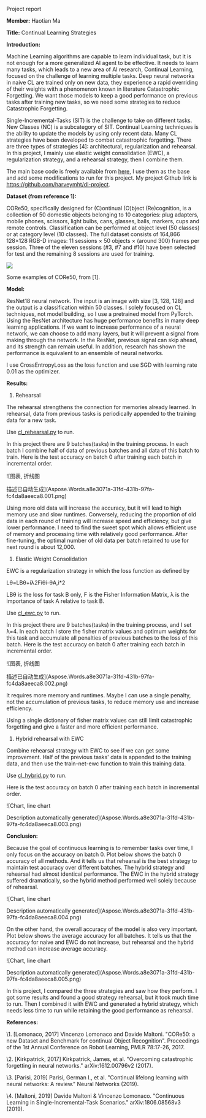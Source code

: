 Project report

**Member:** Haotian Ma

**Title:** Continual Learning Strategies

**Introduction:** 

Machine Learning algorithms are capable to learn individual task, but it is not enough for a more generalized AI agent to be effective. It needs to learn many tasks, which leads to a new area of AI research, Continual Learning, focused on the challenge of learning multiple tasks. Deep neural networks in naive CL are trained only on new data, they experience a rapid overriding of their weights with a phenomenon known in literature Catastrophic Forgetting. We want those models to keep a good performance on previous tasks after training new tasks, so we need some strategies to reduce Catastrophic Forgetting. 

Single-Incremental-Tasks (SIT) is the challenge to take on different tasks. New Classes (NC) is a subcategory of SIT. Continual Learning techniques is the ability to update the models by using only recent data. Many CL strategies have been developed to combat catastrophic forgetting. There are three types of strategies [4]: architectural, regularization and rehearsal. In this project, I mainly use elastic weight consolidation (EWC), a regularization strategy, and a rehearsal strategy, then I combine them.

The main base code is freely available from [here](https://github.com/Pervasive-AI-Lab/cvpr_clvision_challenge), I use them as the base and add some modifications to run for this project. My project Github link is <https://github.com/harveymht/dl-project>.


**Dataset (from reference 1):** 

CORe50, specifically designed for (C)ontinual (O)bject (Re)cognition, is a collection of 50 domestic objects belonging to 10 categories: plug adapters, mobile phones, scissors, light bulbs, cans, glasses, balls, markers, cups and remote controls. Classification can be performed at object level (50 classes) or at category level (10 classes). The full dataset consists of 164,866 128×128 RGB-D images: 11 sessions × 50 objects × (around 300) frames per session. Three of the eleven sessions (#3, #7 and #10) have been selected for test and the remaining 8 sessions are used for training.

![](https://raw.githubusercontent.com/aobject/NYU-AI-Project-02/master/cvpr\_clvision\_challenge-master/report\_resources/core50/classes.gif)

Some examples of CORe50, from [1].

**Model:** 

ResNet18 neural network. The input is an image with size [3, 128, 128] and the output is a classification within 50 classes. I solely focused on CL techniques, not model building, so I use a pretrained model from PyTorch. Using the ResNet architecture has huge performance benefits in many deep learning applications. If we want to increase performance of a neural network, we can choose to add many layers, but it will prevent a signal from making through the network. In the ResNet, previous signal can skip ahead, and its strength can remain useful. In addition, research has shown the performance is equivalent to an ensemble of neural networks.

I use CrossEntropyLoss as the loss function and use SGD with learning rate 0.01 as the optimizer.

**Results:**

1) Rehearsal

The rehearsal strengthens the connection for memories already learned. In rehearsal, data from previous tasks is periodically appended to the training data for a new task.

Use [cl_rehearsal.py](https://github.com/harveymht/dl-project/blob/master/cl_rehearsal.py) to run.

In this project there are 9 batches(tasks) in the training process. In each batch I combine half of data of previous batches and all data of this batch to train. Here is the test accuracy on batch 0 after training each batch in incremental order.

![图表, 折线图

描述已自动生成](Aspose.Words.a8e3071a-31fd-431b-97fa-fc4da8aeeca8.001.png)

Using more old data will increase the accuracy, but it will lead to high memory use and slow runtimes. Conversely, reducing the proportion of old data in each round of training will increase speed and efficiency, but give lower performance. I need to find the sweet spot which allows efficient use of memory and processing time with relatively good performance. After fine-tuning, the optimal number of old data per batch retained to use for next round is about 12,000.

1) Elastic Weight Consolidation

EWC is a regularization strategy in which the loss function as defined by

Lθ=LBθ+iλ2Fiθi-θA,i\*2

LBθ is the loss for task B only, F is the Fisher Information Matrix, λ is the importance of task A relative to task B.

Use [cl_ewc.py](https://github.com/harveymht/dl-project/blob/master/cl_ewc.py) to run.

In this project there are 9 batches(tasks) in the training process, and I set λ=4. In each batch I store the fisher matrix values and optimum weights for this task and accumulate all penalties of previous batches to the loss of this batch. Here is the test accuracy on batch 0 after training each batch in incremental order.

![图表, 折线图

描述已自动生成](Aspose.Words.a8e3071a-31fd-431b-97fa-fc4da8aeeca8.002.png)

It requires more memory and runtimes. Maybe I can use a single penalty, not the accumulation of previous tasks, to reduce memory use and increase efficiency.

Using a single dictionary of fisher matrix values can still limit catastrophic forgetting and give a faster and more efficient performance.

1) Hybrid rehearsal with EWC

Combine rehearsal strategy with EWC to see if we can get some improvement. Half of the previous tasks' data is appended to the training data, and then use the train-net-ewc function to train this training data. 

Use [cl_hybrid.py](https://github.com/harveymht/dl-project/blob/master/cl_hybrid.py) to run.

Here is the test accuracy on batch 0 after training each batch in incremental order.

![Chart, line chart

Description automatically generated](Aspose.Words.a8e3071a-31fd-431b-97fa-fc4da8aeeca8.003.png)




**Conclusion:**

Because the goal of continuous learning is to remember tasks over time, I only focus on the accuracy on batch 0. Plot below shows the batch 0 accuracy of all methods. And it tells us that rehearsal is the best strategy to maintain test accuracy over different batches. The hybrid strategy and rehearsal had almost identical performance. The EWC in the hybrid strategy suffered dramatically, so the hybrid method performed well solely because of rehearsal.

![Chart, line chart

Description automatically generated](Aspose.Words.a8e3071a-31fd-431b-97fa-fc4da8aeeca8.004.png)

On the other hand, the overall accuracy of the model is also very important. Plot below shows the average accuracy for all batches. It tells us that the accuracy for naive and EWC do not increase, but rehearsal and the hybrid method can increase average accuracy.

![Chart, line chart

Description automatically generated](Aspose.Words.a8e3071a-31fd-431b-97fa-fc4da8aeeca8.005.png)

In this project, I compared the three strategies and saw how they perform. I got some results and found a good strategy rehearsal, but it took much time to run. Then I combined it with EWC and generated a hybrid strategy, which needs less time to run while retaining the good performance as rehearsal.


**References:**

\1. [Lomonaco, 2017] Vincenzo Lomonaco and Davide Maltoni. "CORe50: a new Dataset and Benchmark for continual Object Recognition". Proceedings of the 1st Annual Conference on Robot Learning, PMLR 78:17-26, 2017.

\2. [Kirkpatrick, 2017] Kirkpatrick, James, et al. "Overcoming catastrophic forgetting in neural networks." arXiv:1612.00796v2 (2017).

\3. [Parisi, 2019] Parisi, German I., et al. "Continual lifelong learning with neural networks: A review." Neural Networks (2019).

\4. [Maltoni, 2019] Davide Maltoni & Vincenzo Lomonaco. "Continuous Learning in Single-Incremental-Task Scenarios." arXiv:1806.08568v3 (2019).


